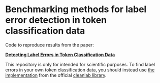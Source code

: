 # Benchmarking methods for label error detection in token classification data

Code to reproduce results from the paper:

[**Detecting Label Errors in Token Classification Data**](https://arxiv.org/abs/2210.03920)

This repository is only for intended for scientific purposes. To find label errors in your own token classification data, you should instead use [the implementation](https://docs.cleanlab.ai/stable/tutorials/token_classification.html) from the official [cleanlab library](https://github.com/cleanlab/cleanlab).
